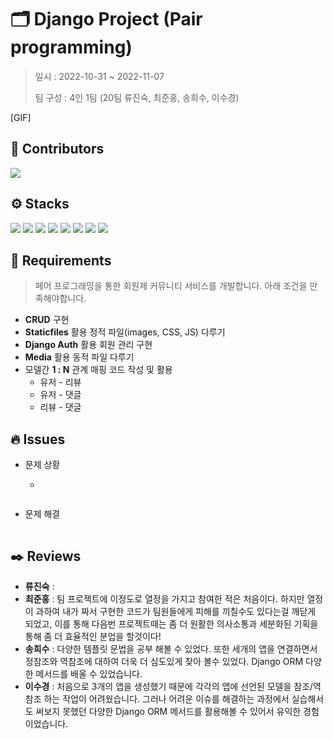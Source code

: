 # 🗂️ Django Project (Pair programming) 

> 일시 : 2022-10-31 ~ 2022-11-07
>
> 팀 구성 : 4인 1팀 (20팀 류진숙, 최준홍, 송희수, 이수경)



[GIF]



## 🫧 Contributors

<a href="https://github.com/code-sum/2022-Semi-PJT/graphs/contributors">
  <img src="https://contrib.rocks/image?repo=code-sum/2022-Semi-PJT" />
</a>



## ⚙️ Stacks

<img src="https://img.shields.io/badge/Python-3776AB?style=flat-square&logo=Python&logoColor=ffffff"/> <img src="https://img.shields.io/badge/Django-092E20?style=flat-square&logo=Django&logoColor=ffffff"/> <img src="https://img.shields.io/badge/HTML5-E34F26?style=flat-square&logo=HTML5&logoColor=ffffff"/> <img src="https://img.shields.io/badge/CSS3-1572B6?style=flat-square&logo=CSS3&logoColor=ffffff"/> <img src="https://img.shields.io/badge/Bootstrap-7952B3?style=flat-square&logo=Bootstrap&logoColor=ffffff"/> <img src="https://img.shields.io/badge/Visual Studio Code-007ACC?style=flat-square&logo=Visual Studio Code&logoColor=ffffff"/> <img src="https://img.shields.io/badge/Git-F05032?style=flat-square&logo=Git&logoColor=ffffff"/> <img src="https://img.shields.io/badge/GitHub-181717?style=flat-square&logo=GitHub&logoColor=ffffff"/>



## 📑 Requirements 

> 페어 프로그래밍을 통한 회원제 커뮤니티 서비스를 개발합니다. 아래 조건을 만족해야합니다.

- **CRUD** 구현
- **Staticfiles** 활용 정적 파일(images, CSS, JS) 다루기
- **Django Auth** 활용 회원 관리 구현
- **Media** 활용 동적 파일 다루기
- 모델간 **1 : N** 관계 매핑 코드 작성 및 활용
  - 유저 - 리뷰
  - 유저 - 댓글
  - 리뷰 - 댓글



## 🔥 Issues

- 문제 상황

  - 

    ```python
    
    ```

- 문제 해결

  ```python
  
  ```

  

## ✒️ Reviews

- **류진숙** : 
- **최준홍** : 팀 프로젝트에 이정도로 열정을 가지고 참여한 적은 처음이다. 하지만 열정이 과하여 내가 짜서 구현한 코드가 팀원들에게 피해를 끼칠수도 있다는걸 깨닫게 되었고, 이를 통해 다음번 프로젝트때는 좀 더 원활한 의사소통과 세분화된 기획을 통해 좀 더 효율적인 분업을 할것이다!
- **송희수** : 다양한 템플릿 문법을 공부 해볼 수 있었다. 또한 세개의 앱을 연결하면서 정참조와 역참조에 대하여 더욱 더 심도있게 찾아 볼수 있었다. Django ORM 다양한 메서드를 배울 수 있었습니다.
- **이수경** : 처음으로 3개의 앱을 생성했기 때문에 각각의 앱에 선언된 모델을 참조/역참조 하는 작업이 어려웠습니다. 그러나 어려운 이슈를 해결하는 과정에서 실습해서도 써보지 못했던 다양한 Django ORM 메서드를 활용해볼 수 있어서 유익한 경험이었습니다.